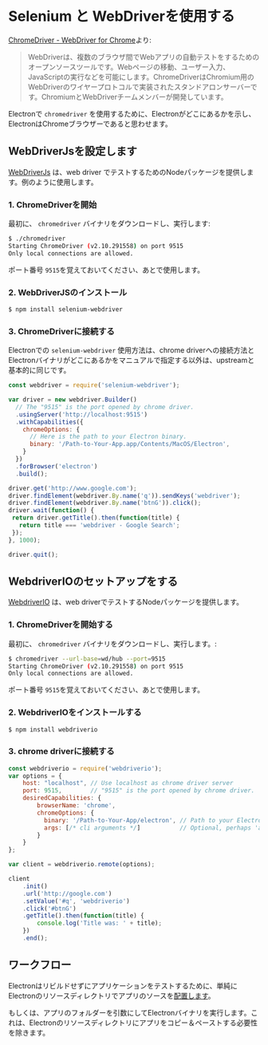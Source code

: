 # Selenium と WebDriverを使用する

[ChromeDriver - WebDriver for Chrome][chrome-driver]より:

> WebDriverは、複数のブラウザ間でWebアプリの自動テストをするためのオープンソースツールです。Webページの移動、ユーザー入力、JavaScriptの実行などを可能にします。ChromeDriverはChromium用のWebDriverのワイヤープロトコルで実装されたスタンドアロンサーバーです。ChromiumとWebDriverチームメンバーが開発しています。

Electronで `chromedriver` を使用するために、Electronがどこにあるかを示し、ElectronはChromeブラウザーであると思わせます。

## WebDriverJsを設定します

[WebDriverJs](https://code.google.com/p/selenium/wiki/WebDriverJs) は、web driver でテストするためのNodeパッケージを提供します。例のように使用します。

### 1. ChromeDriverを開始

最初に、 `chromedriver` バイナリをダウンロードし、実行します:

```bash
$ ./chromedriver
Starting ChromeDriver (v2.10.291558) on port 9515
Only local connections are allowed.
```

ポート番号 `9515`を覚えておいてください、あとで使用します。

### 2. WebDriverJSのインストール

```bash
$ npm install selenium-webdriver
```

### 3. ChromeDriverに接続する

Electronでの `selenium-webdriver` 使用方法は、chrome driverへの接続方法とElectronバイナリがどこにあるかをマニュアルで指定する以外は、upstreamと基本的に同じです。

```javascript
const webdriver = require('selenium-webdriver');

var driver = new webdriver.Builder()
  // The "9515" is the port opened by chrome driver.
  .usingServer('http://localhost:9515')
  .withCapabilities({
    chromeOptions: {
      // Here is the path to your Electron binary.
      binary: '/Path-to-Your-App.app/Contents/MacOS/Electron',
    }
  })
  .forBrowser('electron')
  .build();

driver.get('http://www.google.com');
driver.findElement(webdriver.By.name('q')).sendKeys('webdriver');
driver.findElement(webdriver.By.name('btnG')).click();
driver.wait(function() {
 return driver.getTitle().then(function(title) {
   return title === 'webdriver - Google Search';
 });
}, 1000);

driver.quit();
```

## WebdriverIOのセットアップをする

[WebdriverIO](http://webdriver.io/) は、web driverでテストするNodeパッケージを提供します。

### 1. ChromeDriverを開始する

最初に、 `chromedriver` バイナリをダウンロードし、実行します。:

```bash
$ chromedriver --url-base=wd/hub --port=9515
Starting ChromeDriver (v2.10.291558) on port 9515
Only local connections are allowed.
```

ポート番号 `9515`を覚えておいてください、あとで使用します。

### 2. WebdriverIOをインストールする

```bash
$ npm install webdriverio
```

### 3. chrome driverに接続する

```javascript
const webdriverio = require('webdriverio');
var options = {
    host: "localhost", // Use localhost as chrome driver server
    port: 9515,        // "9515" is the port opened by chrome driver.
    desiredCapabilities: {
        browserName: 'chrome',
        chromeOptions: {
          binary: '/Path-to-Your-App/electron', // Path to your Electron binary.
          args: [/* cli arguments */]           // Optional, perhaps 'app=' + /path/to/your/app/
        }
    }
};

var client = webdriverio.remote(options);

client
    .init()
    .url('http://google.com')
    .setValue('#q', 'webdriverio')
    .click('#btnG')
    .getTitle().then(function(title) {
        console.log('Title was: ' + title);
    })
    .end();
```

## ワークフロー

Electronはリビルドせずにアプリケーションをテストするために、単純にElectronのリソースディレクトリでアプリのソースを[配置します](https://github.com/electron/electron/blob/master/docs/tutorial/application-distribution.md)。

もしくは、アプリのフォルダーを引数にしてElectronバイナリを実行します。これは、Electronのリソースディレクトリにアプリをコピー＆ペーストする必要性を除きます。

[chrome-driver]: https://sites.google.com/a/chromium.org/chromedriver/
